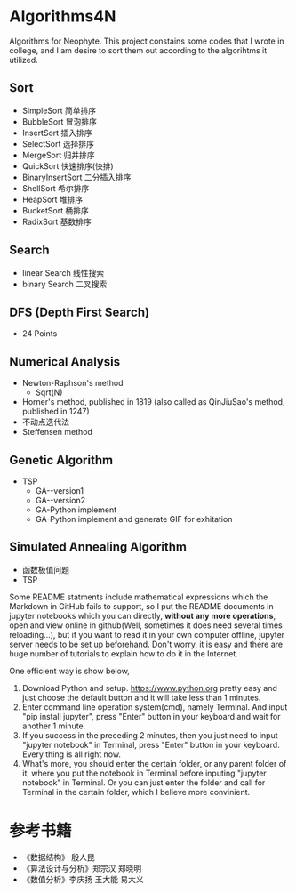 # Algorithms4N

Algorithms for Neophyte. This project constains some codes that I wrote in college, and I am desire to sort them out according to the algorihtms it utilized. 

## Sort

* SimpleSort 简单排序
* BubbleSort 冒泡排序
* InsertSort 插入排序
* SelectSort 选择排序
* MergeSort 归并排序
* QuickSort 快速排序(快排)
* BinaryInsertSort 二分插入排序
* ShellSort 希尔排序
* HeapSort 堆排序
* BucketSort 桶排序
* RadixSort 基数排序

## Search

* linear Search 线性搜索
* binary Search 二叉搜索

##  DFS (Depth First Search)

* 24 Points


## Numerical Analysis

* Newton-Raphson's method
  * Sqrt(N)
* Horner's method, published in 1819 (also called as QinJiuSao's method, published in 1247)
* 不动点迭代法
* Steffensen method

## Genetic Algorithm

* TSP
  * GA--version1
  * GA--version2
  * GA-Python implement
  * GA-Python implement and generate GIF for exhitation

## Simulated Annealing Algorithm

* 函数极值问题
* TSP



Some README statments include mathematical expressions which the Markdown in GitHub fails to support, so I put the README documents in jupyter notebooks which you can directly, **without any more operations**, open and view online in github(Well, sometimes it does need several times reloading...), but if you want to read it in your own computer offline, jupyter server needs to be set up beforehand. Don't worry, it is easy and there are huge number of tutorials to explain how to do it in the Internet. 

One efficient way is show below,
1. Download Python and setup. <https://www.python.org> pretty easy and just choose the default button and it will take less than 1 minutes.
2. Enter command line operation system(cmd), namely Terminal. And input "pip install jupyter", press "Enter" button in your keyboard and wait for another 1 minute.
3. If you success in the preceding 2 minutes, then you just need to input "jupyter notebook" in Terminal, press "Enter" button in your keyboard. Every thing is all right now.
4. What's more, you should enter the certain folder, or any parent folder of it, where you put the notebook in Terminal before inputing "jupyter notebook" in Terminal. Or you can just enter the folder and call for Terminal in the certain folder, which I believe more convinient.

# 参考书籍

* 《数据结构》 殷人昆
* 《算法设计与分析》郑宗汉 郑晓明
* 《数值分析》李庆扬 王大能 易大义
